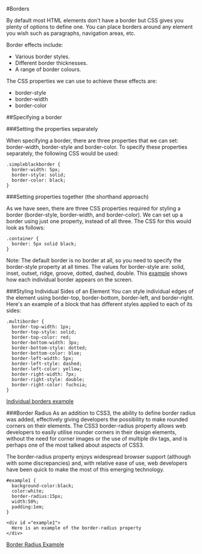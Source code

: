 #Borders

By default most HTML elements don't have a border but CSS gives you plenty of options to define one. You can place borders around any element you wish such as paragraphs, navigation areas, etc.

Border effects include:

- Various border styles.
- Different border thicknesses.
- A range of border colours.

The CSS properties we can use to achieve these effects are:

- border-style
- border-width
- border-color


##Specifying a border


###Setting the properties separately

When specifying a border, there are three properties that we can set: border-width, border-style and border-color. To specify these properties separately, the following CSS would be used:

~~~
.simpleblackborder {
  border-width: 5px;
  border-style: solid;
  border-color: black;
}
~~~


###Setting properties together (the shorthand approach)

As we have seen, there are three CSS properties required for styling a border (border-style, border-width, and border-color). We can set up a border using just one property, instead of all three. The CSS for this would look as follows:

~~~
.container {
  border: 5px solid black;
}
~~~

Note: The default border is no border at all, so you need to specify the border-style property at all times. The values for border-style are:
solid, inset, outset, ridge, groove, dotted, dashed, double. This <a href="archives/examples/borders.htm" target="_blank">example</a> shows how each individual border appears on the screen.


###Styling Individual Sides of an Element
You can style individual edges of the element using border-top, border-bottom, border-left, and border-right. Here's an example of a block that has different styles applied to each of its sides:

~~~
.multiborder {
  border-top-width: 1px;
  border-top-style: solid;
  border-top-color: red;
  border-bottom-width: 3px;
  border-bottom-style: dotted;
  border-bottom-color: blue;
  border-left-width: 5px;
  border-left-style: dashed;
  border-left-color: yellow;
  border-right-width: 7px;
  border-right-style: double;
  border-right-color: fuchsia;
}
~~~

<a href="archives/examples/multiborder.htm" target="_blank">Individual borders example</a>


###Border Radius
As an addition to CSS3, the ability to define border radius was added, effectively giving developers the possibility to make rounded corners on their elements. The CSS3 border-radius property allows web developers to easily utilise rounder corners in their design elements, without the need for corner images or the use of multiple div tags, and is perhaps one of the most talked about aspects of CSS3.

The border-radius property enjoys widespread browser support (although with some discrepancies) and, with relative ease of use, web developers have been quick to make the most of this emerging technology.

~~~
#example1 {
  background-color:black;
  color:white;
  border-radius:15px;
  width:50%;
  padding:1em;
}

<div id ="example1">
  Here is an example of the border-radius property
</div>
~~~
 
<a href="archives/examples/borderradius.htm" target="_blank">Border Radius Example</a>

